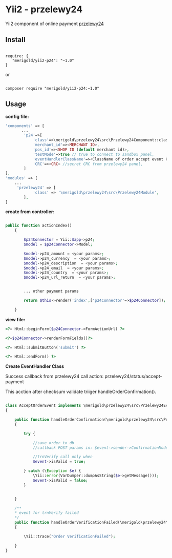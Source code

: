 # Yii2 - przelewy24

Yii2 component of online payment [przelewy24](http://http://przelewy24.pl/)

Install
-

```

require: {
   "merigold/yii2-p24": "~1.0"
}

```

or

```

composer require "merigold/yii2-p24:~1.0"

```


Usage
-

**config file:**


```PHP
'components' => [
       ...
        'p24'=>[
            'class'=>\merigold\przelewy24\src\Przelewy24Component::className(),
            'merchant_id'=><MERCHANT ID>,
            'pos_id'=><SHOP ID (default merchant id)>,
            'testMode'=>true // true to connect to sandbox panel,
            'eventHandlerClassName'=><ClassName of order accept event Handler>,
            'CRC'=><CRC> //secret CRC from przelewy24 panel,
        ]
],
'modules' => [
	...
     'przelewy24' => [
            'class' => '\merigold\przelewy24\src\Przelewy24Module',
        ],
]

```

**create from controller:**

```php

public function actionIndex()
    {

        $p24Connector = Yii::$app->p24;
        $model = $p24Connector->Model;

        $model->p24_amount = <your params>;
        $model->p24_currency  = <your params>;
        $model->p24_description  = <your params>;
        $model->p24_email  = <your params>;
        $model->p24_country  = <your params>;
        $model->p24_url_return  = <your params>;


		... other payment params

        return $this->render('index',['p24Connector'=>$p24Connector]);

    }
```


**view file:**

```php
<?= Html::beginForm($p24Connector->FormActionUrl) ?>

<?=$p24Connector->renderFormFields()?>

<?= Html::submitButton('submit') ?>

<?= Html::endForm() ?>
```


**Create EventHandler Class**

Success callback from przelewy24 call action: przelewy24/status/accept-payment

This acction after checksum validate triiger handleOrderConfirmation().


```php

class AcceptOrderEvent implements \merigold\przelewy24\src\Przelewy24EventHandler
{

    public function handleOrderConfirmation(\merigold\przelewy24\src\Przelewy24Event $event)
    {

        try {

			//save order to db
            //callback POST params in: $event->sender->ConfirmationModel

            //trnVerify call only when
            $event->isValid = true;

        } catch (\Exception $e) {
            \Yii::error(VarDumper::dumpAsString($e->getMessage()));
            $event->isValid = false;
        }


    }

	/**
    * event for trnVerify failed
    */
    public function handleOrderVerificationFailed(\merigold\przelewy24\src\Przelewy24Event $event)
    {

        \Yii::trace("Order VerificationFailed");

    }
}

```






